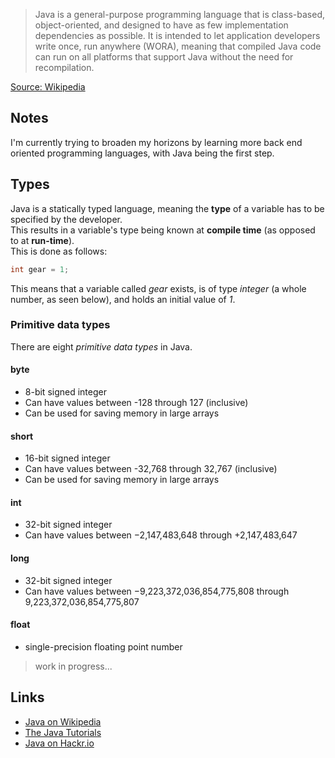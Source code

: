 > Java is a general-purpose programming language that is class-based, object-oriented, and designed to have as few implementation dependencies as possible. It is intended to let application developers write once, run anywhere (WORA), meaning that compiled Java code can run on all platforms that support Java without the need for recompilation.

[Source: Wikipedia](https://en.wikipedia.org/wiki/Java_\(programming_language\))

## Notes
I'm currently trying to broaden my horizons by learning more back end oriented programming languages, with Java being the first step.

## Types
Java is a statically typed language, meaning the **type** of a variable has to be specified by the developer.  
This results in a variable's type being known at **compile time** (as opposed to at **run-time**).  
This is done as follows:

```java
int gear = 1;
```

This means that a variable called *gear* exists, is of type *integer* (a whole number, as seen below), and holds an initial value of *1*.

### Primitive data types
There are eight *primitive data types* in Java.

#### byte
- 8-bit signed integer
- Can have values between -128 through 127 (inclusive)
- Can be used for saving memory in large arrays

#### short
- 16-bit signed integer
- Can have values between -32,768 through 32,767 (inclusive)
- Can be used for saving memory in large arrays

#### int
- 32-bit signed integer
- Can have values between −2,147,483,648 through +2,147,483,647

#### long
- 32-bit signed integer
- Can have values between −9,223,372,036,854,775,808 through 9,223,372,036,854,775,807

#### float
- single-precision floating point number

> work in progress...

## Links
- [Java on Wikipedia](https://en.wikipedia.org/wiki/Java_\(programming_language\))
- [The Java Tutorials](https://docs.oracle.com/javase/tutorial/index.html)
- [Java on Hackr.io](https://hackr.io/tutorials/learn-java)